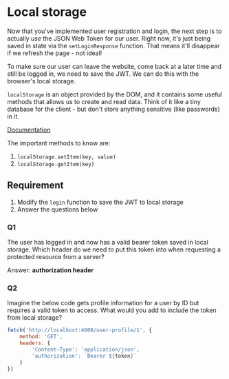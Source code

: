 # Local storage

Now that you've implemented user registration and login, the next step is to actually *use* the JSON Web Token for our user. Right now, it's just being saved in state via the `setLoginResponse` function. That means it'll disappear if we refresh the page - not ideal!

To make sure our user can leave the website, come back at a later time and still be logged in, we need to save the JWT. We can do this with the browser's local storage.

`localStorage` is an object provided by the DOM, and it contains some useful methods that allows us to create and read data. Think of it like a tiny database for the client - but don't store anything sensitive (like passwords) in it.

[Documentation](https://developer.mozilla.org/en-US/docs/Web/API/Window/localStorage)

The important methods to know are:
1. `localStorage.setItem(key, value)`
2. `localStorage.getItem(key)`

## Requirement

1. Modify the `login` function to save the JWT to local storage
2. Answer the questions below

### Q1

The user has logged in and now has a valid bearer token saved in local storage. Which header do we need to put this token into when requesting a protected resource from a server?

Answer:
**authorization header**

### Q2

Imagine the below code gets profile information for a user by ID but requires a valid token to access. What would you add to include the token from local storage?

```js
fetch('http://localhost:4000/user-profile/1', {
    method: 'GET',
    headers: {
        'Content-Type': 'application/json',
        'authorization': `Bearer ${token}`
    }
})
```
